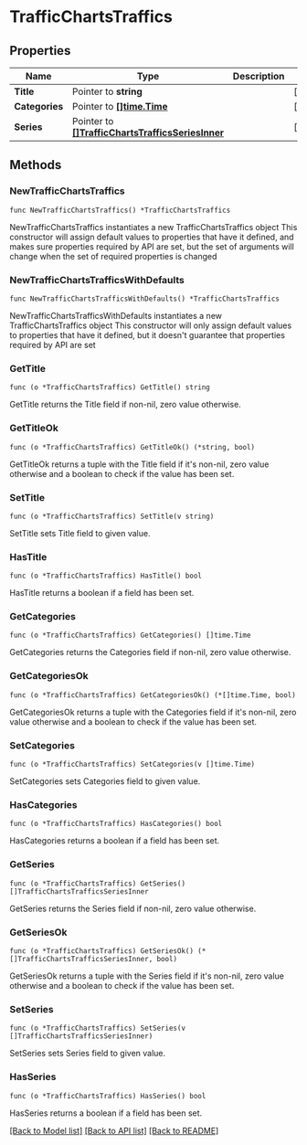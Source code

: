 # TrafficChartsTraffics

## Properties

Name | Type | Description | Notes
------------ | ------------- | ------------- | -------------
**Title** | Pointer to **string** |  | [optional] 
**Categories** | Pointer to [**[]time.Time**](time.Time.md) |  | [optional] 
**Series** | Pointer to [**[]TrafficChartsTrafficsSeriesInner**](TrafficChartsTrafficsSeriesInner.md) |  | [optional] 

## Methods

### NewTrafficChartsTraffics

`func NewTrafficChartsTraffics() *TrafficChartsTraffics`

NewTrafficChartsTraffics instantiates a new TrafficChartsTraffics object
This constructor will assign default values to properties that have it defined,
and makes sure properties required by API are set, but the set of arguments
will change when the set of required properties is changed

### NewTrafficChartsTrafficsWithDefaults

`func NewTrafficChartsTrafficsWithDefaults() *TrafficChartsTraffics`

NewTrafficChartsTrafficsWithDefaults instantiates a new TrafficChartsTraffics object
This constructor will only assign default values to properties that have it defined,
but it doesn't guarantee that properties required by API are set

### GetTitle

`func (o *TrafficChartsTraffics) GetTitle() string`

GetTitle returns the Title field if non-nil, zero value otherwise.

### GetTitleOk

`func (o *TrafficChartsTraffics) GetTitleOk() (*string, bool)`

GetTitleOk returns a tuple with the Title field if it's non-nil, zero value otherwise
and a boolean to check if the value has been set.

### SetTitle

`func (o *TrafficChartsTraffics) SetTitle(v string)`

SetTitle sets Title field to given value.

### HasTitle

`func (o *TrafficChartsTraffics) HasTitle() bool`

HasTitle returns a boolean if a field has been set.

### GetCategories

`func (o *TrafficChartsTraffics) GetCategories() []time.Time`

GetCategories returns the Categories field if non-nil, zero value otherwise.

### GetCategoriesOk

`func (o *TrafficChartsTraffics) GetCategoriesOk() (*[]time.Time, bool)`

GetCategoriesOk returns a tuple with the Categories field if it's non-nil, zero value otherwise
and a boolean to check if the value has been set.

### SetCategories

`func (o *TrafficChartsTraffics) SetCategories(v []time.Time)`

SetCategories sets Categories field to given value.

### HasCategories

`func (o *TrafficChartsTraffics) HasCategories() bool`

HasCategories returns a boolean if a field has been set.

### GetSeries

`func (o *TrafficChartsTraffics) GetSeries() []TrafficChartsTrafficsSeriesInner`

GetSeries returns the Series field if non-nil, zero value otherwise.

### GetSeriesOk

`func (o *TrafficChartsTraffics) GetSeriesOk() (*[]TrafficChartsTrafficsSeriesInner, bool)`

GetSeriesOk returns a tuple with the Series field if it's non-nil, zero value otherwise
and a boolean to check if the value has been set.

### SetSeries

`func (o *TrafficChartsTraffics) SetSeries(v []TrafficChartsTrafficsSeriesInner)`

SetSeries sets Series field to given value.

### HasSeries

`func (o *TrafficChartsTraffics) HasSeries() bool`

HasSeries returns a boolean if a field has been set.


[[Back to Model list]](HOW-TO.md#documentation-for-models) [[Back to API list]](HOW-TO.md#documentation-for-api-endpoints) [[Back to README]](HOW-TO.md)


